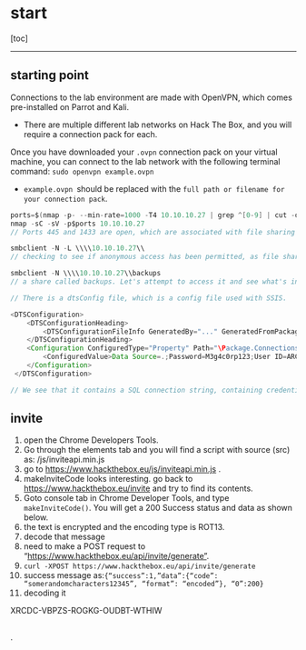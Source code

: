 
# start

[toc]

---

## starting point

Connections to the lab environment are made with OpenVPN, which comes pre-installed on Parrot and Kali. 
- There are multiple different lab networks on Hack The Box, and you will require a connection pack for each.

Once you have downloaded your `.ovpn` connection pack on your virtual machine, you can connect to the lab network with the following terminal command: `sudo openvpn example.ovpn`
- `example.ovpn `should be replaced with the `full path or filename for your connection pack`.


```java
ports=$(nmap -p- --min-rate=1000 -T4 10.10.10.27 | grep ^[0-9] | cut -d '/' -f 1 | tr '\n' ',' | sed s/,$//)
nmap -sC -sV -p$ports 10.10.10.27 
// Ports 445 and 1433 are open, which are associated with file sharing (SMB) and SQL Server.

smbclient -N -L \\\\10.10.10.27\\
// checking to see if anonymous access has been permitted, as file shares often store configuration files containing passwords or other sensitive information. We can use smbclient to list available shares.

smbclient -N \\\\10.10.10.27\\backups
// a share called backups. Let's attempt to access it and see what's inside.

// There is a dtsConfig file, which is a config file used with SSIS.

<DTSConfiguration>
 	<DTSConfigurationHeading>
 		<DTSConfigurationFileInfo GeneratedBy="..." GeneratedFromPackageName="..." GeneratedFromPackageID="..." GeneratedDate="20.1.2019 10:01:34"/>
 	</DTSConfigurationHeading>
 	<Configuration ConfiguredType="Property" Path="\Package.Connections[Destination].Properties[ConnectionString]" ValueType="String">
 		<ConfiguredValue>Data Source=.;Password=M3g4c0rp123;User ID=ARCHETYPE\sql_svc;Initial Catalog=Catalog;Provider=SQLNCLI10.1;Persist Security Info=True;Auto Translate=False;</ConfiguredValue>
 	</Configuration>
 </DTSConfiguration> 

// We see that it contains a SQL connection string, containing credentials for the local Windows user ARCHETYPE\sql_svc

```


## invite

1. open the Chrome Developers Tools.
2. Go through the elements tab and you will find a script with source (src) as: /js/inviteapi.min.js
3. go to https://www.hackthebox.eu/js/inviteapi.min.js .
4. makeInviteCode looks interesting. go back to https://www.hackthebox.eu/invite and try to find its contents.
5. Goto console tab in Chrome Developer Tools, and type `makeInviteCode()`. You will get a 200 Success status and data as shown below.
6. the text is encrypted and the encoding type is ROT13.
7. decode that message
8. need to make a POST request to “https://www.hackthebox.eu/api/invite/generate”.
9. `curl -XPOST https://www.hackthebox.eu/api/invite/generate`
10. success message as:`{“success”:1,”data”:{“code”: “somerandomcharacters12345”, “format”: “encoded”}, “0”:200}`
11. decoding it

XRCDC-VBPZS-ROGKG-OUDBT-WTHIW


##











.